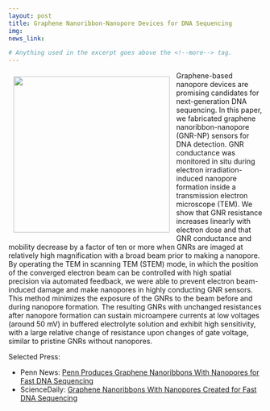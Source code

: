 ```yaml
---
layout: post
title: Graphene Nanoribbon-Nanopore Devices for DNA Sequencing
img: 
news_link:

# Anything used in the excerpt goes above the <!--more--> tag.
---
```


<img src="{{site.baseurl}}/{{site.img_path}}/nodna2.jpg" align="left" style="padding: 10px;" width="310">

Graphene-based nanopore devices are promising candidates for next-generation DNA sequencing. 
In this paper, we fabricated graphene nanoribbon-nanopore (GNR-NP) sensors for DNA detection. 
GNR conductance was monitored in situ during electron irradiation-induced nanopore formation inside a transmission electron microscope (TEM). 
We show that GNR resistance increases linearly with electron dose and that GNR conductance and mobility decrease by a factor of ten or more when GNRs are imaged at relatively high magnification with a broad beam prior to making a nanopore. 
By operating the TEM in scanning TEM (STEM) mode, in which the position of the converged electron beam can be controlled with high spatial precision via automated feedback, we were able to prevent electron beam-induced damage and make nanopores in highly conducting GNR sensors. 
This method minimizes the exposure of the GNRs to the beam before and during nanopore formation. 
The resulting GNRs with unchanged resistances after nanopore formation can sustain microampere currents at low voltages (around 50 mV) in buffered electrolyte solution and exhibit high sensitivity, with a large relative change of resistance upon changes of gate voltage, similar to pristine GNRs without nanopores.

Selected Press:

* Penn News: [Penn Produces Graphene Nanoribbons With Nanopores for Fast DNA Sequencing](http://www.upenn.edu/pennnews/news/penn-produces-graphene-nanoribbons-nanopores-fast-dna-sequencing)
* ScienceDaily: [Graphene Nanoribbons With Nanopores Created for Fast DNA Sequencing](http://www.sciencedaily.com/releases/2013/11/131118111909.htm)

<!--more-->
